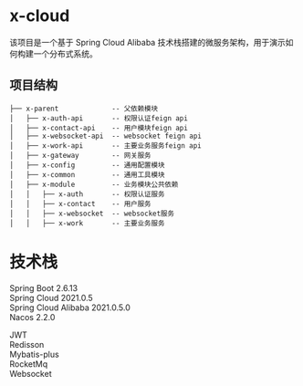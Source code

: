 # x-cloud

该项目是一个基于 Spring Cloud Alibaba 技术栈搭建的微服务架构，用于演示如何构建一个分布式系统。

## 项目结构

```
├── x-parent             -- 父依赖模块
│   ├── x-auth-api       -- 权限认证feign api
│   ├── x-contact-api    -- 用户模块feign api
│   ├── x-websocket-api  -- websocket feign api
│   ├── x-work-api       -- 主要业务服务feign api
│   ├── x-gateway        -- 网关服务
│   ├── x-config         -- 通用配置模块
│   ├── x-common         -- 通用工具模块
│   ├── x-module         -- 业务模块公共依赖
│   │   ├── x-auth       -- 权限认证服务
│   │   ├── x-contact    -- 用户服务
│   │   ├── x-websocket  -- websocket服务
│   │   ├── x-work       -- 主要业务服务
```
# 技术栈
Spring Boot 2.6.13  
Spring Cloud 2021.0.5  
Spring Cloud Alibaba 2021.0.5.0  
Nacos 2.2.0

JWT  
Redisson  
Mybatis-plus  
RocketMq  
Websocket
